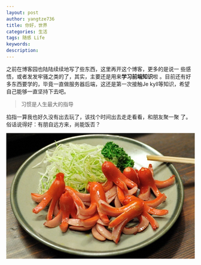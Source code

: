 ```yaml
---
layout: post
author: yangtze736
title: 你好，世界
categories: 生活
tags: 随感 Life
keywords:
description:
---
```


之前在博客园也陆陆续续地写了些东西，这里再开这个博客，更多的是说一
些感悟，或者发发牢骚之类的了，其实，主要还是用来**学习前端知识**啦
。目前还有好多东西要学的，毕竟一直做服务器后端，这还是第一次接触Je
kyll等知识，希望自己能够一直坚持下去吧。

> 习惯是人生最大的指导

掐指一算我也好久没有出去玩了，该找个时间出去走走看看，和朋友聚一聚
了。俗话说得好：有朋自远方来，尚能饭否？

![1](/public/img/food/5ec7217be86346aac5687973fe8dcdd4_r.jpg)
